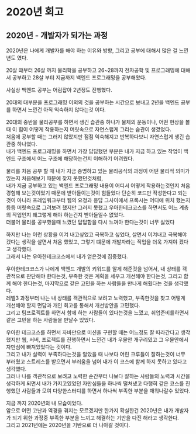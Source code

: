 # 2020년 회고

## 2020년 - 개발자가 되가는 과정 
2020년은 나에게 개발자를 해야 하는 이유와 방향, 그리고 공부에 대해서 많은 걸 느낀 년도 였다.  

20살 떄부터 26살 까지 물리학을 공부하고 26~28까지 전자공학 및 프로그래밍에 대해서 공부하고 
28살 부터 지금까지 백엔드 프로그래밍을 공부해왔다.  

사실상 백엔드 공부는 어림잡아 2년정도 진행했다.  

20대의 대부분을 프로그래밍 이외의 것을 공부하는 시간으로 보내고 2년을 백엔드 공부를 하면서 느낀건 아직 익숙하지 않다는것 이다.  

20대의 중반을 물리공부를 하면서 생긴 습관중 하나가 물체의 운동이나, 어떤 현상을 볼때 이 힘이 어떻게 작용하는지
머릿속으로 자연스럽게 그리는 습관이 생겼었다.  
처음에 공부할 때는 그러지 않았지만 점점 익숙해지고 반복하다보니 자연스럽게 생긴 습관중 하나였다.  
내가 백엔드 프로그래밍을 하면서 가장 답답했던 부분은 내가 지금 하고 있는 작업이 백엔드 구조에서 어느 구조에 해당하는건지 이해하기 어려웠다.  

물리를 처음 공부 할 때 내가 지금 증명하고 있는 물리공식의 과정이 어떤 물리적 의미가 있는지 처음해보기 때문에 찾지 못했던것처럼,  
내가 지금 공부하고 있는 백엔드 프로그래밍 내용이 어디서 어떻게 작용하는것인지 처음 경험해 보는것이었기 때문에 받아들이는것이 힘들었다 
단순히 코드만 작성한다고 되는것이 아니라 프레임워크부터 웹의 요청과 응답 그사이에서 프록시는 어디에 위치 했는지 등등 머릿속으로 그려보려 했지만 그러지 못했고 우아한테크코스를 하면서도 어느 계층의 작업인지 왜그렇게 해야 하는건지 받아들일수 없었다.  
더불어 물리를 공부했을때 느꼈던 답답함을 다시 느껴야 한다는것이 너무 싫었다  

하지만 나는 이런 상황을 이겨 내고싶었고 극복하고 싶었다, 살면서 이겨내고 극복해야겠다는 생각을 살면서 처음 했었고, 그렇기 떄문에 개발자라는 직업을 더욱 가져야 겠다고 생각했다.  
그래서 나는 우아한테크코스에서 내가 얻은것에 집중했다.  

우아한테크코스가 나에게 백엔드 개발의 키워드를 알게 해준것을 넘어서, 내 상태를 객관적으로 판단해야 한다는것, 부족한 것은 계획을 세우고 개선해야 한다는것, 그리고 함께 해야 한다는것, 마지막으로 같은 고민을 하는 사람들을 만나게 해줬다는 것을 생각했다.  
레벨3 과정부터 나는 내 상태를 객관적으로 보려고 노력했고, 부족한것을 찾고 어떻게 개선해야 할지 면담과 개인 회고를 통해서 개선방안을 고민했다.  
그리고 팀프로젝트를 하면서 함께 하는 사람들이 있다는것을 느꼈고, 취업준비를하면서 같은 고민을 하는 사람들을 만날수 있었다.  

우아한 테크코스를 하면서 자바만으로 미션을 구현할 때는 어느정도 잘 따라간다고 생각했지만 웹, 서버, 프로젝트를 진행하면서 느낀건 내가 우물안 개구리였고 그 우물안에서 자만심에 빠져있었다는 것이다.  
그리고 내가 실력이 부족하다는것을 알았을 때 나보다 어린 크루들이 잘하는것이 너무 부러웠고 스트레스를 받으면서 부러움을 넘어 내가 이 코스에 함께 하지 못하고 있다고 생각했다.  
그러나 나를 객관적으로 보려고 노력한 순간부터 나보다 잘하는 사람들의 노력과 시간을 생각하게 되면서 내가 가지고있었던 자만심들을 하나씩 떨쳐냈고 다행히 같은 코스를 진행했던 사람들과 모여 다양한스터디를 하면서 하나씩 부족한 부분을 채워나갈수 있었다.  

지금 까지 2020년의 내 모습이었다.  
앞으로 어떤 고난과 역경을 겪지는 모르겠지만 한가지 확실한건 2020년은 내가 개발자가 되기 위한 과정중 부족한 부분을 느끼고 해결하는 기반을 다진 해라고 생각한다.  
그리고 2021년에는 2020년을 기반으로 더 나아갈 것이다.  

